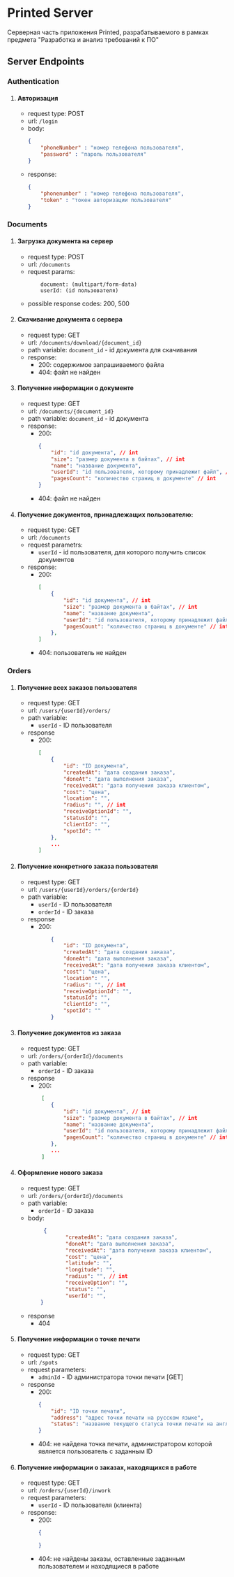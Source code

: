 # Printed Server

Серверная часть приложения Printed, разрабатываемого в рамках предмета "Разработка и анализ требований к ПО"

## Server Endpoints

### Authentication

1. #### Авторизация 

    - request type: POST
    - url: `/login`
    - body: 
        ```json
        { 
            "phoneNumber" : "номер телефона пользователя",
            "password" : "пароль пользователя"
        }
        ```
    - response: 
        ```json
        {
            "phonenumber" : "номер телефона пользователя",
            "token" : "токен авторизации пользователя"
        }
        ```

### Documents

1. #### Загрузка документа на сервер

    - request type: POST
    - url: `/documents`
    - request params: 
        ```
            document: (multipart/form-data)
            userId: (id пользователя)
        ```
    - possible response codes: 200, 500

2. #### Скачивание документа с сервера

    - request type: GET
    - url: `/documents/download/{document_id}`
    - path variable: `document_id` - id документа для скачивания
    - response:
        - 200: содержимое запрашиваемого файла
        - 404: файл не найден

3. #### Получение информации о документе

    - request type: GET
    - url: `/documents/{document_id}`
    - path variable: `document_id` - id документа
    - response:
        - 200:
            ```json
            {
                "id": "id документа", // int
                "size": "размер документа в байтах", // int
                "name": "название документа",
                "userId": "id пользователя, которому принадлежит файл", // int
                "pagesCount": "количество страниц в документе" // int
            }
            ```
        - 404: файл не найден

4. #### Получение документов, принадлежащих пользователю:

    - request type: GET
    - url: `/documents`
    - request parametrs:
        - `userId` - id пользователя, для которого получить список документов
    - response:
        - 200:
            ```json
            [
                {
                    "id": "id документа", // int
                    "size": "размер документа в байтах", // int
                    "name": "название документа",
                    "userId": "id пользователя, которому принадлежит файл", // int
                    "pagesCount": "количество страниц в документе" // int
                },
            ]
            ```
        - 404: пользователь не найден

### Orders

1. #### Получение всех заказов пользователя
    - request type: GET
    - url: `/users/{userId}/orders/`
    - path variable:
        - `userId` - ID пользователя
    - response
        - 200:
            ```json
            [
                {
                    "id": "ID документа",
                    "createdAt": "дата создания заказа",
                    "doneAt": "дата выполнения заказа",
                    "receivedAt": "дата получения заказа клиентом",
                    "cost": "цена",
                    "location": "",
                    "radius": "", // int
                    "receiveOptionId": "",
                    "statusId": "",
                    "clientId": "",
                    "spotId": ""
                },
                ...
            ]
            
            ```

2. #### Получение конкретного заказа пользователя
    - request type: GET
    - url: `/users/{userId}/orders/{orderId}`
    - path variable:
        - `userId` - ID пользователя
        - `orderId` - ID заказа
    - response
        - 200:
            ```json
                {
                    "id": "ID документа",
                    "createdAt": "дата создания заказа",
                    "doneAt": "дата выполнения заказа",
                    "receivedAt": "дата получения заказа клиентом",
                    "cost": "цена",
                    "location": "",
                    "radius": "", // int
                    "receiveOptionId": "",
                    "statusId": "",
                    "clientId": "",
                    "spotId": ""
                }
            ```

3. #### Получение документов из заказа
    - request type: GET
    - url: `/orders/{orderId}/documents`
    - path variable:
        - `orderId` - ID заказа
    - response
        - 200:
            ```json
             [
                {
                    "id": "id документа", // int
                    "size": "размер документа в байтах", // int
                    "name": "название документа",
                    "userId": "id пользователя, которому принадлежит файл", // int
                    "pagesCount": "количество страниц в документе" // int
                },
                ...
             ]
            ```
4. #### Оформление нового заказа
    - request type: GET
    - url: `/orders/{orderId}/documents`
    - path variable:
        - `orderId` - ID заказа
    - body:
        ```json
             {
                    "createdAt": "дата создания заказа",
                    "doneAt": "дата выполнения заказа",
                    "receivedAt": "дата получения заказа клиентом",
                    "cost": "цена",
                    "latitude": "",
                    "longitude": "",
                    "radius": "", // int
                    "receiveOption": "",
                    "status": "",
                    "userId": "",
            }
        ```
    - response
        - 404
            
5. #### Получение информации о точке печати 
    - request type: GET
    - url: `/spots`
    - request parameters:
        - `adminId` - ID администратора точки печати [GET]
    - response
        - 200:
            ```json
            {
                "id": "ID точки печати",
                "address": "адрес точки печати на русском языке",
                "status": "название текущего статуса точки печати на английском языке"
            }
            ```
        - 404: не найдена точка печати, администратором которой является пользователь с заданным ID

6. #### Получение информации о заказах, находящихся в работе
    - request type: GET
    - url: `/orders/{userId}/inwork`
    - request parameters:
        - `userId` - ID пользователя (клиента)
    - response:
        - 200:
            ```json
            {
            
            }
            ```
        - 404: не найдены заказы, оставленные заданным пользователем и находящиеся в работе
